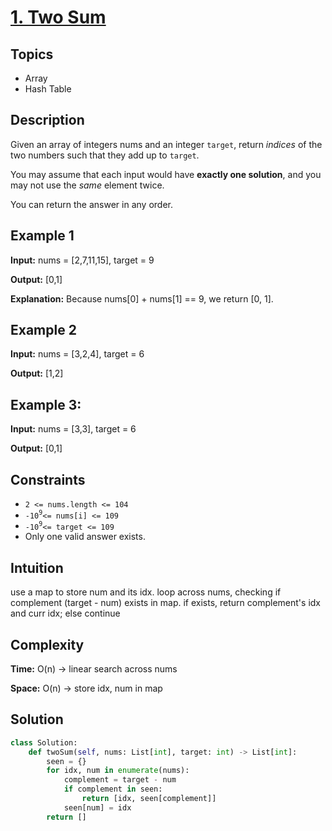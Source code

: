 # [1. Two Sum](https://leetcode.com/problems/two-sum/description/)

## Topics
- Array
- Hash Table

## Description
Given an array of integers nums and an integer `target`, return *indices* of the two numbers such that they add up to `target`.

You may assume that each input would have **exactly one solution**, and you may not use the *same* element twice.

You can return the answer in any order.

## Example 1
**Input:**  nums = [2,7,11,15], target = 9

**Output:** [0,1]

**Explanation:** Because nums[0] + nums[1] == 9, we return [0, 1].

## Example 2
**Input:**  nums = [3,2,4], target = 6

**Output:** [1,2]

## Example 3: 

**Input:** nums = [3,3], target = 6

**Output:** [0,1]

## Constraints
- `2 <= nums.length <= 104`
- `-10`<sup>`9`</sup>`<= nums[i] <= 109`
- `-10`<sup>`9`</sup>`<= target <= 109`
- Only one valid answer exists.

## Intuition
use a map to store num and its idx. loop across nums, checking if complement (target - num) exists in map. if exists, return complement's idx and curr idx; else continue

## Complexity 
**Time:** O(n) -> linear search across nums

**Space:** O(n) -> store idx, num in map

## Solution
```python
class Solution:
    def twoSum(self, nums: List[int], target: int) -> List[int]:
        seen = {}
        for idx, num in enumerate(nums):
            complement = target - num
            if complement in seen:
                return [idx, seen[complement]]
            seen[num] = idx
        return []
